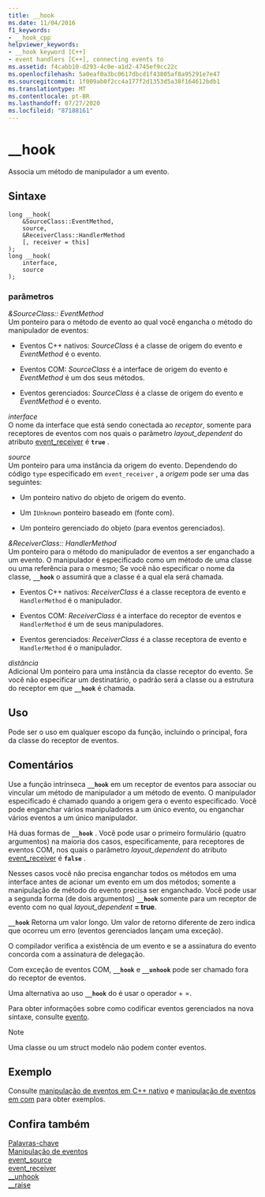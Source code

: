 ```yaml
---
title: __hook
ms.date: 11/04/2016
f1_keywords:
- __hook_cpp
helpviewer_keywords:
- __hook keyword [C++]
- event handlers [C++], connecting events to
ms.assetid: f4cabb10-d293-4c0e-a1d2-4745ef9cc22c
ms.openlocfilehash: 5a0eaf0a3bc0617dbcd1f43805af8a95291e7e47
ms.sourcegitcommit: 1f009ab0f2cc4a177f2d1353d5a38f164612bdb1
ms.translationtype: MT
ms.contentlocale: pt-BR
ms.lasthandoff: 07/27/2020
ms.locfileid: "87188161"
---
```

# <a name="__hook"></a>__hook

Associa um método de manipulador a um evento.

## <a name="syntax"></a>Sintaxe

```
long __hook(
    &SourceClass::EventMethod,
    source,
    &ReceiverClass::HandlerMethod
    [, receiver = this]
);
long __hook(
    interface,
    source
);
```

### <a name="parameters"></a>parâmetros

*&SourceClass:: EventMethod*<br/>
Um ponteiro para o método de evento ao qual você engancha o método do manipulador de eventos:

- Eventos C++ nativos: *SourceClass* é a classe de origem do evento e *EventMethod* é o evento.

- Eventos COM: *SourceClass* é a interface de origem do evento e *EventMethod* é um dos seus métodos.

- Eventos gerenciados: *SourceClass* é a classe de origem do evento e *EventMethod* é o evento.

*interface*<br/>
O nome da interface que está sendo conectada ao *receptor*, somente para receptores de eventos com nos quais o parâmetro *layout_dependent* do atributo [event_receiver](../windows/attributes/event-receiver.md) é **`true`** .

*source*<br/>
Um ponteiro para uma instância da origem do evento. Dependendo do código `type` especificado em `event_receiver` , a *origem* pode ser uma das seguintes:

- Um ponteiro nativo do objeto de origem do evento.

- Um `IUnknown` ponteiro baseado em (fonte com).

- Um ponteiro gerenciado do objeto (para eventos gerenciados).

*&ReceiverClass:: HandlerMethod*<br/>
Um ponteiro para o método do manipulador de eventos a ser enganchado a um evento. O manipulador é especificado como um método de uma classe ou uma referência para o mesmo; Se você não especificar o nome da classe, **`__hook`** o assumirá que a classe é a qual ela será chamada.

- Eventos C++ nativos: *ReceiverClass* é a classe receptora de evento e `HandlerMethod` é o manipulador.

- Eventos COM: *ReceiverClass* é a interface do receptor de eventos e `HandlerMethod` é um de seus manipuladores.

- Eventos gerenciados: *ReceiverClass* é a classe receptora de evento e `HandlerMethod` é o manipulador.

*distância*<br/>
Adicional Um ponteiro para uma instância da classe receptor do evento. Se você não especificar um destinatário, o padrão será a classe ou a estrutura do receptor em que **`__hook`** é chamada.

## <a name="usage"></a>Uso

Pode ser o uso em qualquer escopo da função, incluindo o principal, fora da classe do receptor de eventos.

## <a name="remarks"></a>Comentários

Use a função intrínseca **`__hook`** em um receptor de eventos para associar ou vincular um método de manipulador a um método de evento. O manipulador especificado é chamado quando a origem gera o evento especificado. Você pode enganchar vários manipuladores a um único evento, ou enganchar vários eventos a um único manipulador.

Há duas formas de **`__hook`** . Você pode usar o primeiro formulário (quatro argumentos) na maioria dos casos, especificamente, para receptores de eventos COM, nos quais o parâmetro *layout_dependent* do atributo [event_receiver](../windows/attributes/event-receiver.md) é **`false`** .

Nesses casos você não precisa enganchar todos os métodos em uma interface antes de acionar um evento em um dos métodos; somente a manipulação de método do evento precisa ser enganchado. Você pode usar a segunda forma (de dois argumentos) **`__hook`** somente para um receptor de evento com no qual *layout_dependent* **= true**.

**`__hook`** Retorna um valor longo. Um valor de retorno diferente de zero indica que ocorreu um erro (eventos gerenciados lançam uma exceção).

O compilador verifica a existência de um evento e se a assinatura do evento concorda com a assinatura de delegação.

Com exceção de eventos COM, **`__hook`** e **`__unhook`** pode ser chamado fora do receptor de eventos.

Uma alternativa ao uso **`__hook`** do é usar o operador + =.

Para obter informações sobre como codificar eventos gerenciados na nova sintaxe, consulte [evento](../extensions/event-cpp-component-extensions.md).

> [!NOTE]
> Uma classe ou um struct modelo não podem conter eventos.

## <a name="example"></a>Exemplo

Consulte [manipulação de eventos em C++ nativo](../cpp/event-handling-in-native-cpp.md) e [manipulação de eventos em com](../cpp/event-handling-in-com.md) para obter exemplos.

## <a name="see-also"></a>Confira também

[Palavras-chave](../cpp/keywords-cpp.md)<br/>
[Manipulação de eventos](../cpp/event-handling.md)<br/>
[event_source](../windows/attributes/event-source.md)<br/>
[event_receiver](../windows/attributes/event-receiver.md)<br/>
[__unhook](../cpp/unhook.md)<br/>
[__raise](../cpp/raise.md)<br/>
